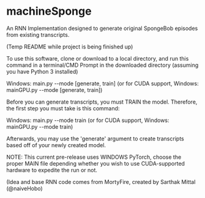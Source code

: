 # machineSponge
An RNN Implementation designed to generate original SpongeBob episodes from existing transcripts.

(Temp README while project is being finished up)

To use this software, clone or download to a local directory, and run this command in a terminal/CMD Prompt in the downloaded directory (assuming you have Python 3 installed)

Windows: main.py --mode [generate, train] (or for CUDA support, Windows: mainGPU.py --mode [generate, train])

Before you can generate transcripts, you must TRAIN the model. Therefore, the first step you must take is this command:

Windows: main.py --mode train (or for CUDA support, Windows: mainGPU.py --mode train)

Afterwards, you may use the 'generate' argument to create transcripts based off of your newly created model.

NOTE: This current pre-release uses WINDOWS PyTorch, choose the proper MAIN file depending whether you wish to use CUDA-supported hardware to expedite the run or not.

(Idea and base RNN code comes from MortyFire, created by Sarthak Mittal (@naiveHobo)
